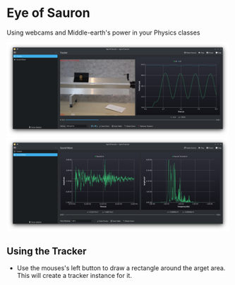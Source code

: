 # Eye of Sauron

Using webcams and Middle-earth's power in your Physics classes

![](src/contents/images/eyeofsauron_tracker.png)
![](src/contents/images/eyeofsauron_sound.png)

## Using the Tracker

- Use the mouses's left button to draw a rectangle around the arget area. This will create a tracker instance for it.